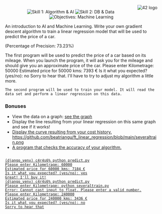 <!-- ft_linear_regression -->
<a href="https://www.42.fr/">
    <img src="https://www.universfreebox.com/UserFiles/image/site_logo.gif" alt="42 logo" title="42" align="right" />
</a>

<p align="center">
    <img src="https://img.shields.io/badge/Skill%201-Algorithm&AI-9cf" alt="Skill 1: Algorithm & AI">
    <img src="https://img.shields.io/badge/Skill%202-DB%20%26%20Data-blue" alt="Skill 2: DB & Data">
    <img src="https://img.shields.io/badge/Objectives-Machine%20Learning-brightgreen" alt="Objectives: Machine Learning">
</p>

<p>
    An introduction to AI and Machine Learning. Write your own gradient descent algorithm to train a linear regression model that will be used to predict the price of a car.
</p>
(Percentage of Precision: 73.23%)
<p>
    The first program will be used to predict the price of a car based on its mileage. When you launch the program, it will ask you for the mileage and should give you an approximate price of the car. 
    Please enter Kilometrage: 50000
Estimated price for 50000 kms: 7393 €
Is it what you expected? (yes/no): no
Sorry to hear that. I'll have to try to adjust my algorithm a little more.
    
    The second program will be used to train your model. It will read the data set and perform a linear regression on this data.
</p>

<h3>Bonuses</h3>
<ul>
    <li>View the data on a graph: <a href="<ul>https://github.com/beatriangu/ft_linear_regression/blob/main/without%20training.png">see the graph</a></li>
    <li>Display the line resulting from your linear regression on this same graph and see if it works!</li><a href="https://github.com/beatriangu/ft_linear_regression/blob/main/predict.png">
    <li>Display the curve resulting from your cost history.</li>https://github.com/beatriangu/ft_linear_regression/blob/main/severaltrain.png
    <li>A program that checks the accuracy of your algorithm.</li>
</ul>

<pre>
<code>
(django_venv) c4r4s6% python predict.py
Please enter Kilometrage: 60000
Estimated price for 60000 kms: 7184 €
Is it what you expected? (yes/no): yes
Great! I'll buy it!
(django_venv) c4r4s6% python predict.py
Please enter Kilometrage: python severaltrain.py
Error: Cannot cast input to float. Please enter a valid number.
Please enter Kilometrage: 240000
Estimated price for 240000 kms: 3436 €
Is it what you expected? (yes/no): no
Sorry to hear that
